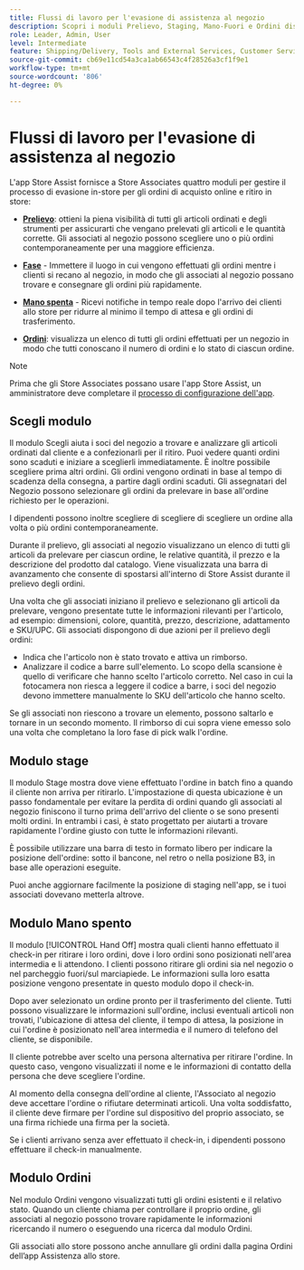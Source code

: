 ```yaml
---
title: Flussi di lavoro per l'evasione di assistenza al negozio
description: Scopri i moduli Prelievo, Staging, Mano-Fuori e Ordini disponibili nell’app Assist per store. Questi moduli consentono il flusso di lavoro di evasione del punto vendita end-to-end per gli ordini BOPIS. Gli associati al negozio utilizzano questi moduli per gestire e consegnare gli ordini di prelievo del negozio ai clienti.
role: Leader, Admin, User
level: Intermediate
feature: Shipping/Delivery, Tools and External Services, Customer Service
source-git-commit: cb69e11cd54a3ca1ab66543c4f28526a3cf1f9e1
workflow-type: tm+mt
source-wordcount: '806'
ht-degree: 0%

---
```


# Flussi di lavoro per l&#39;evasione di assistenza al negozio

L&#39;app Store Assist fornisce a Store Associates quattro moduli per gestire il processo di evasione in-store per gli ordini di acquisto online e ritiro in store:

- **[Prelievo](#pick-module)**: ottieni la piena visibilità di tutti gli articoli ordinati e degli strumenti per assicurarti che vengano prelevati gli articoli e le quantità corrette. Gli associati al negozio possono scegliere uno o più ordini contemporaneamente per una maggiore efficienza.

- **[Fase](#stage-module)** - Immettere il luogo in cui vengono effettuati gli ordini mentre i clienti si recano al negozio, in modo che gli associati al negozio possano trovare e consegnare gli ordini più rapidamente.

- **[Mano spenta](#hand-off-module)** - Ricevi notifiche in tempo reale dopo l&#39;arrivo dei clienti allo store per ridurre al minimo il tempo di attesa e gli ordini di trasferimento.

- **[Ordini](#orders-module)**: visualizza un elenco di tutti gli ordini effettuati per un negozio in modo che tutti conoscano il numero di ordini e lo stato di ciascun ordine.

>[!NOTE]
>
>Prima che gli Store Associates possano usare l&#39;app Store Assist, un amministratore deve completare il [processo di configurazione dell&#39;app](app-setup.md).

## Scegli modulo

Il modulo Scegli aiuta i soci del negozio a trovare e analizzare gli articoli ordinati dal cliente e a confezionarli per il ritiro. Puoi vedere quanti ordini sono scaduti e iniziare a sceglierli immediatamente. È inoltre possibile scegliere prima altri ordini. Gli ordini vengono ordinati in base al tempo di scadenza della consegna, a partire dagli ordini scaduti. Gli assegnatari del Negozio possono selezionare gli ordini da prelevare in base all&#39;ordine richiesto per le operazioni.

I dipendenti possono inoltre scegliere di scegliere di scegliere un ordine alla volta o più ordini contemporaneamente.

Durante il prelievo, gli associati al negozio visualizzano un elenco di tutti gli articoli da prelevare per ciascun ordine, le relative quantità, il prezzo e la descrizione del prodotto dal catalogo. Viene visualizzata una barra di avanzamento che consente di spostarsi all&#39;interno di Store Assist durante il prelievo degli ordini.

Una volta che gli associati iniziano il prelievo e selezionano gli articoli da prelevare, vengono presentate tutte le informazioni rilevanti per l&#39;articolo, ad esempio: dimensioni, colore, quantità, prezzo, descrizione, adattamento e SKU/UPC. Gli associati dispongono di due azioni per il prelievo degli ordini:

- Indica che l&#39;articolo non è stato trovato e attiva un rimborso.
- Analizzare il codice a barre sull&#39;elemento. Lo scopo della scansione è quello di verificare che hanno scelto l&#39;articolo corretto. Nel caso in cui la fotocamera non riesca a leggere il codice a barre, i soci del negozio devono immettere manualmente lo SKU dell&#39;articolo che hanno scelto.

Se gli associati non riescono a trovare un elemento, possono saltarlo e tornare in un secondo momento.  Il rimborso di cui sopra viene emesso solo una volta che completano la loro fase di pick walk l&#39;ordine.

## Modulo stage

Il modulo Stage mostra dove viene effettuato l&#39;ordine in batch fino a quando il cliente non arriva per ritirarlo. L&#39;impostazione di questa ubicazione è un passo fondamentale per evitare la perdita di ordini quando gli associati al negozio finiscono il turno prima dell&#39;arrivo del cliente o se sono presenti molti ordini. In entrambi i casi, è stato progettato per aiutarti a trovare rapidamente l&#39;ordine giusto con tutte le informazioni rilevanti.

È possibile utilizzare una barra di testo in formato libero per indicare la posizione dell&#39;ordine: sotto il bancone, nel retro o nella posizione B3, in base alle operazioni eseguite.

Puoi anche aggiornare facilmente la posizione di staging nell&#39;app, se i tuoi associati dovevano metterla altrove.

## Modulo Mano spento

Il modulo [!UICONTROL Hand Off] mostra quali clienti hanno effettuato il check-in per ritirare i loro ordini, dove i loro ordini sono posizionati nell&#39;area intermedia e li attendono. I clienti possono ritirare gli ordini sia nel negozio o nel parcheggio fuori/sul marciapiede. Le informazioni sulla loro esatta posizione vengono presentate in questo modulo dopo il check-in.

Dopo aver selezionato un ordine pronto per il trasferimento del cliente. Tutti possono visualizzare le informazioni sull&#39;ordine, inclusi eventuali articoli non trovati, l&#39;ubicazione di attesa del cliente, il tempo di attesa, la posizione in cui l&#39;ordine è posizionato nell&#39;area intermedia e il numero di telefono del cliente, se disponibile.

Il cliente potrebbe aver scelto una persona alternativa per ritirare l&#39;ordine. In questo caso, vengono visualizzati il nome e le informazioni di contatto della persona che deve scegliere l&#39;ordine.

Al momento della consegna dell&#39;ordine al cliente, l&#39;Associato al negozio deve accettare l&#39;ordine o rifiutare determinati articoli. Una volta soddisfatto, il cliente deve firmare per l&#39;ordine sul dispositivo del proprio associato, se una firma richiede una firma per la società.

Se i clienti arrivano senza aver effettuato il check-in, i dipendenti possono effettuare il check-in manualmente.

## Modulo Ordini

Nel modulo Ordini vengono visualizzati tutti gli ordini esistenti e il relativo stato. Quando un cliente chiama per controllare il proprio ordine, gli associati al negozio possono trovare rapidamente le informazioni ricercando il numero o eseguendo una ricerca dal modulo Ordini.

Gli associati allo store possono anche annullare gli ordini dalla pagina Ordini dell’app Assistenza allo store.
